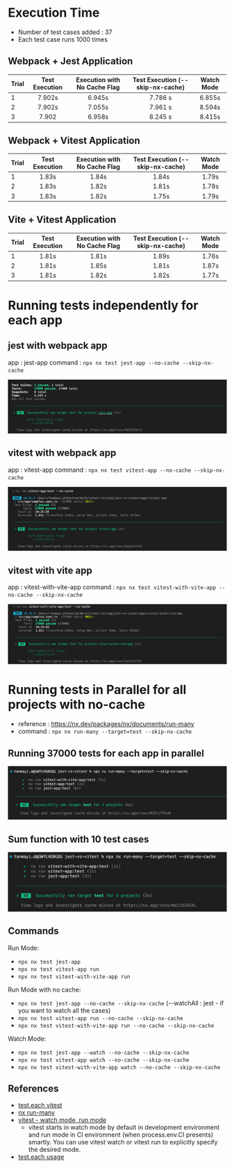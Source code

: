 # Execution Time

- Number of test cases added : 37
- Each test case runs 1000 times

## Webpack + Jest Application

| Trial | Test Execution | Execution with No Cache Flag | Test Execution (--skip-nx-cache) | Watch Mode |
| :---- | :------------: | :--------------------------: | :------------------------------: | :--------: |
| 1     |     7.902s     |            6.945s            |             7.786 s              |   6.855s   |
| 2     |     7.902s     |            7.055s            |             7.961 s              |   8.594s   |
| 3     |     7.902      |            6.958s            |             8.245 s              |   8.415s   |

## Webpack + Vitest Application

| Trial | Test Execution | Execution with No Cache Flag | Test Execution (--skip-nx-cache) | Watch Mode |
| :---- | :------------: | :--------------------------: | :------------------------------: | :--------: |
| 1     |     1.83s      |            1.84s             |              1.84s               |   1.79s    |
| 2     |     1.83s      |            1.82s             |              1.81s               |   1.78s    |
| 3     |     1.83s      |            1.82s             |              1.75s               |   1.79s    |

## Vite + Vitest Application

| Trial | Test Execution | Execution with No Cache Flag | Test Execution (--skip-nx-cache) | Watch Mode |
| :---- | :------------: | :--------------------------: | :------------------------------: | :--------: |
| 1     |     1.81s      |            1.81s             |              1.89s               |   1.76s    |
| 2     |     1.81s      |            1.85s             |              1.81s               |   1.87s    |
| 3     |     1.81s      |            1.82s             |              1.82s               |   1.77s    |

# Running tests independently for each app

## jest with webpack app

app : jest-app
command : `npx nx test jest-app --no-cache --skip-nx-cache`

![](./jest-app-37k-cases.png)

## vitest with webpack app

app : vitest-app
command : `npx nx test vitest-app --no-cache --skip-nx-cache`

![](./vitest-with-webpack-app-37k-cases.png)

## vitest with vite app

app : vitest-with-vite-app
command : `npx nx test vitest-with-vite-app --no-cache --skip-nx-cache`

![](./vitest-with-vite-app-37k-cases.png)

# Running tests in Parallel for all projects with no-cache

- reference : https://nx.dev/packages/nx/documents/run-many
- command : `npx nx run-many --target=test --skip-nx-cache`

## Running 37000 tests for each app in parallel

![run-may 37k cases](./run-parallel-37k-cases.png)

## Sum function with 10 test cases

![run-many sum function](./run-many-no-cache.png)

## Commands

Run Mode:

- `npx nx test jest-app`
- `npx nx test vitest-app run`
- `npx nx test vitest-with-vite-app run`

Run Mode with no cache:

- `npx nx test jest-app --no-cache --skip-nx-cache` (--watchAll : jest - if you want to watch all the cases)
- `npx nx test vitest-app run --no-cache --skip-nx-cache`
- `npx nx test vitest-with-vite-app run --no-cache --skip-nx-cache`

Watch Mode:

- `npx nx test jest-app --watch --no-cache --skip-nx-cache`
- `npx nx test vitest-app watch --no-cache --skip-nx-cache`
- `npx nx test vitest-with-vite-app watch --no-cache --skip-nx-cache`

## References

- [test.each vitest](https://vitest.dev/api/)
- [nx run-many](https://nx.dev/packages/nx/documents/run-many)
- [vitest - watch mode, run mode](https://vitest.dev/guide/features.html#watch-mode)
  - vitest starts in watch mode by default in development environment and run mode in CI environment (when process.env.CI presents) smartly. You can use vitest watch or vitest run to explicitly specify the desired mode.
- [test.each usage](https://dev.to/bgord/simplify-repetitive-jest-test-cases-with-test-each-310m)
